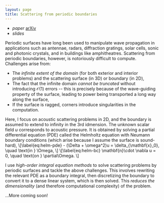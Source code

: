 ```yaml
---
layout: page
title: Scattering from periodic boundaries
---
```


- _paper_ <a href="https://arxiv.org/abs/2310.12486" class="button primary small icon solid fa-external-link-alt">arXiv</a>
- _slides_ <a href="{{ site.baseurl }}/images/siam-nnp.pdf" class="button primary small icon solid fa-download"></a>

Periodic surfaces have long been used to manipulate wave propagation in
applications such as antennae, radars, diffraction gratings, solar cells, sonic
and photonic crystals, and in buildings like amphitheatres. Scattering from
periodic boundaries, however, is notoriously difficult to compute. Challenges
arise from:
- The _infinite extent of the domain_ (for both exterior and interior problems) and the scattering surface (in 3D) or boundary (in 2D),
- The fact that the infinite domain _cannot be truncated_ without introducing $\mathcal{O}(1)$ errors -- this is precisely because of the wave-guiding property of the surface, leading to power being transported a long way along the surface,
- If the surface is ragged, corners introduce singularities in the computation.

Here, I focus on acoustic scattering problems in 2D, and the boundary is assumed to extend to infinity in the 3rd idmension. The unknown scalar field $u$ corresponds to acoustic pressure. It is obtained by solving a partial differential equation (PDE) called the Helmholtz equation with Neumann boundary conditions (which arise because I assume the surface is sound-hard),
\\[\label{eq:helm-pde} - (\Delta + \omega^2)u = \delta_{\mathbf{x}_0}, \quad \text{in } \Omega, \\]
\\[\label{eq:helm-bc} \mathbf{n}\cdot \nabla u = 0, \quad \text{on } \partial\Omega. \\]
<!-- The geometric setup and notation is shown below, -->

I use _high-order integral equation methods_ to solve scattering problems by
periodic surfaces and tackle the above challenges. This involves rewriting the relevant PDE as a boundary integral, then discretizing the boundary to convert it to a dense linear system, which is then solved. This _reduces the dimensionality_ (and therefore computational complexity) of the problem. 


...More coming soon!
